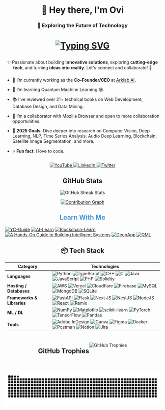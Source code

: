 <h1 align="center"> 👋 Hey there, I'm Ovi </h1>

<h3 align="center">🚀 Exploring the Future of Technology</h3>

<h1 align="center">
<p align="center">
  <a href="https://git.io/typing-svg">
    <img src="https://readme-typing-svg.demolab.com?font=Fira+Code&weight=700&size=32&duration=3000&pause=800&color=4299E1&center=true&vCenter=true&width=600&lines=%F0%9F%A4%96+AI+Enthusiast;%F0%9F%94%97+Blockchain+Explorer;%E2%9A%9B%EF%B8%8F+Quantum+Computing+Dreamer;%F0%9F%92%A1+Always+Learning+New+Things" alt="Typing SVG" />
  </a>
</p>

</h1>

<p align="center">
 ✨ Passionate about building <strong>innovative solutions</strong>, exploring <strong>cutting-edge tech</strong>, and turning <strong>ideas into reality</strong>.  
Let's connect and collaborate! 🚀
</p>


###

<div >

- 🔭 I’m currently working as the **Co-Founder/CEO** at [Arklab AI](https://arklabai.com).

- 🌱 I’m learning Quantum Machine Learning 😎.

- 📚 I’ve reviewed over 21+ technical books on Web Development, Database Design, and Data Mining.

- 👯 I’m a collaborator with Mozilla Browser and open to more collaboration opportunities.

- 🥅 **2025 Goals**: Dive deeper into research on Computer Vision, Deep Learning, NLP, Time Series Analysis, Audio Deep Learning, Blockchain, Satellite Image Segmentation, and more.

- ⚡ **Fun fact**: I love to code.

  
</div>

###

<div align="center">

  <a href="https://www.youtube.com/@ovishkh" target="_blank">
    <img src="https://img.shields.io/static/v1?message=YouTube&logo=youtube&label=&color=FF0000&logoColor=white&style=for-the-badge" height="35" alt="YouTube" />
  </a>
  <a href="https://www.linkedin.com/in/ovishkh" target="_blank">
    <img src="https://img.shields.io/static/v1?message=LinkedIn&logo=linkedin&label=&color=0077B5&logoColor=white&style=for-the-badge" height="35" alt="LinkedIn" />
  </a>
  <a href="https://twitter.com/ovishkh" target="_blank">
    <img src="https://img.shields.io/static/v1?message=Twitter&logo=twitter&label=&color=1DA1F2&logoColor=white&style=for-the-badge" height="35" alt="Twitter" />
  </a>
</div>

###



<div align="center">

## GitHub Stats

 ![GitHub Streak Stats](https://github-readme-streak-stats.herokuapp.com/?user=ovishkh&theme=dark&hide_border=false&stroke=4299E1&ring=4299E1&fire=4299E1&currStreakLabel=4299E1) 

 [![Contribution Graph](https://github-readme-activity-graph.vercel.app/graph?username=ovishkh&bg_color=0d1117&color=4299E1&line=4299E1&point=ffffff&area=true&hide_border=true)](https://github.com/ovishkh/github-readme-activity-graph) 

</div>




<h2 align="center" style="color:#4299E1;"> Learn With Me </h2>

<p align="center">

  <a href="https://github.com/ovishkh/YC-Guide"><img width="278" src="https://denvercoder1-github-readme-stats.vercel.app/api/pin/?username=ovishkh&repo=YC-Guide&theme=react&bg_color=1F222E&title_color=4299E1&hide_border=true&icon_color=F8D866&show_icons=false" alt="YC-Guide"></a>
  <a href="https://github.com/ovishkh/AI-Learn"><img width="278" src="https://denvercoder1-github-readme-stats.vercel.app/api/pin/?username=ovishkh&repo=AI-Learn&theme=react&bg_color=1F222E&title_color=4299E1&hide_border=true&icon_color=F8D866&show_icons=false" alt="AI-Learn"></a>
  <a href="https://github.com/ovishkh/Blockchain-Learn"><img width="278" src="https://denvercoder1-github-readme-stats.vercel.app/api/pin/?username=ovishkh&repo=Blockchain-Learn&theme=react&bg_color=1F222E&title_color=4299E1&hide_border=true&icon_color=F8D866&show_icons=false" alt="Blockchain-Learn"></a>
  <a href="https://github.com/ovishkh/Agentic-Design-Patterns"><img width="278" src="https://denvercoder1-github-readme-stats.vercel.app/api/pin/?username=ovishkh&repo=Agentic-Design-Patterns&theme=react&bg_color=1F222E&title_color=4299E1&hide_border=true&icon_color=F8D866&show_icons=false" alt="A Hands-On Guide to Building Intelligent Systems"></a>
  <a href="https://github.com/ovishkh/DeenApp"><img width="278" src="https://denvercoder1-github-readme-stats.vercel.app/api/pin/?username=ovishkh&repo=DeenApp&theme=react&bg_color=1F222E&title_color=4299E1&hide_border=true&icon_color=F8D866&show_icons=false" alt="DeenApp"></a>
  <a href="https://github.com/ovishkh/QML"><img width="278" src="https://denvercoder1-github-readme-stats.vercel.app/api/pin/?username=ovishkh&repo=QML&theme=react&bg_color=1F222E&title_color=4299E1&hide_border=true&icon_color=F8D866&show_icons=false" alt="QML"></a>

</p>




<div align="center">

## 📦 **Tech Stack**

| **Category** | **Technologies** |
|-------------|-----------------|
| **Languages** | ![Python](https://img.shields.io/badge/python-3670A0?style=for-the-badge&logo=python&logoColor=ffdd54) ![TypeScript](https://img.shields.io/badge/typescript-%23007ACC.svg?style=for-the-badge&logo=typescript&logoColor=white) ![C++](https://img.shields.io/badge/c++-%2300599C.svg?style=for-the-badge&logo=c%2B%2B&logoColor=white) ![C](https://img.shields.io/badge/c-%2300599C.svg?style=for-the-badge&logo=c&logoColor=white) ![Java](https://img.shields.io/badge/java-%23ED8B00.svg?style=for-the-badge&logo=openjdk&logoColor=white) ![JavaScript](https://img.shields.io/badge/javascript-%23323330.svg?style=for-the-badge&logo=javascript&logoColor=%23F7DF1E) ![PHP](https://img.shields.io/badge/php-%23777BB4.svg?style=for-the-badge&logo=php&logoColor=white) ![Solidity](https://img.shields.io/badge/Solidity-%23363636.svg?style=for-the-badge&logo=solidity&logoColor=white) |
| **Hosting / Databases** | ![AWS](https://img.shields.io/badge/AWS-%23FF9900.svg?style=for-the-badge&logo=amazon-aws&logoColor=white) ![Vercel](https://img.shields.io/badge/vercel-%23000000.svg?style=for-the-badge&logo=vercel&logoColor=white) ![Cloudflare](https://img.shields.io/badge/Cloudflare-F38020?style=for-the-badge&logo=Cloudflare&logoColor=white) ![Firebase](https://img.shields.io/badge/firebase-%23039BE5.svg?style=for-the-badge&logo=firebase) ![MySQL](https://img.shields.io/badge/mysql-4479A1.svg?style=for-the-badge&logo=mysql&logoColor=white) ![MongoDB](https://img.shields.io/badge/MongoDB-%234ea94b.svg?style=for-the-badge&logo=mongodb&logoColor=white) ![SQLite](https://img.shields.io/badge/sqlite-%2307405e.svg?style=for-the-badge&logo=sqlite&logoColor=white) |
| **Frameworks & Libraries** | ![FastAPI](https://img.shields.io/badge/FastAPI-005571?style=for-the-badge&logo=fastapi) ![Flask](https://img.shields.io/badge/flask-%23000.svg?style=for-the-badge&logo=flask&logoColor=white) ![Next JS](https://img.shields.io/badge/Next-black?style=for-the-badge&logo=next.js&logoColor=white) ![NestJS](https://img.shields.io/badge/nestjs-%23E0234E.svg?style=for-the-badge&logo=nestjs&logoColor=white) ![NodeJS](https://img.shields.io/badge/node.js-6DA55F?style=for-the-badge&logo=node.js&logoColor=white) ![React](https://img.shields.io/badge/react-%2320232a.svg?style=for-the-badge&logo=react&logoColor=%2361DAFB) ![Remix](https://img.shields.io/badge/remix-%23000.svg?style=for-the-badge&logo=remix&logoColor=white) |
| **ML / DL** | ![NumPy](https://img.shields.io/badge/numpy-%23013243.svg?style=for-the-badge&logo=numpy&logoColor=white) ![Matplotlib](https://img.shields.io/badge/Matplotlib-%23ffffff.svg?style=for-the-badge&logo=Matplotlib&logoColor=black) ![scikit-learn](https://img.shields.io/badge/scikit--learn-%23F7931E.svg?style=for-the-badge&logo=scikit-learn&logoColor=white) ![PyTorch](https://img.shields.io/badge/PyTorch-%23EE4C2C.svg?style=for-the-badge&logo=PyTorch&logoColor=white) ![TensorFlow](https://img.shields.io/badge/TensorFlow-%23FF6F00.svg?style=for-the-badge&logo=TensorFlow&logoColor=white) ![Pandas](https://img.shields.io/badge/pandas-%23150458.svg?style=for-the-badge&logo=pandas&logoColor=white) |
| **Tools** | ![Adobe InDesign](https://img.shields.io/badge/Adobe%20InDesign-49021F?style=for-the-badge&logo=adobeindesign&logoColor=FF3366) ![Canva](https://img.shields.io/badge/Canva-%2300C4CC.svg?style=for-the-badge&logo=Canva&logoColor=white) ![Figma](https://img.shields.io/badge/figma-%23F24E1E.svg?style=for-the-badge&logo=figma&logoColor=white) ![Docker](https://img.shields.io/badge/docker-%230db7ed.svg?style=for-the-badge&logo=docker&logoColor=white) ![Postman](https://img.shields.io/badge/Postman-FF6C37?style=for-the-badge&logo=postman&logoColor=white) ![Notion](https://img.shields.io/badge/Notion-%23000000.svg?style=for-the-badge&logo=notion&logoColor=white) ![Jira](https://img.shields.io/badge/jira-%230A0FFF.svg?style=for-the-badge&logo=jira&logoColor=white) |

###


<div align="center" style="display: flex; flex-direction: row; justify-content: center;">

## GitHub Trophies
<p align="center">
  <img src="https://github-profile-trophy.vercel.app/?username=ovishkh&theme=radical&no-frame=false&no-bg=true&margin-w=4&title=Stars,Followers,Commits,Repositories,MultiLanguage,Organizations,Issues,Experience" alt="GitHub Trophies" />
</p>

</div>

###

<br clear="both">

<div align="center">
  <img src="https://raw.githubusercontent.com/ovishkh/ovishkh/output/snake.svg" alt="Snake Animation" />
</div>

###
